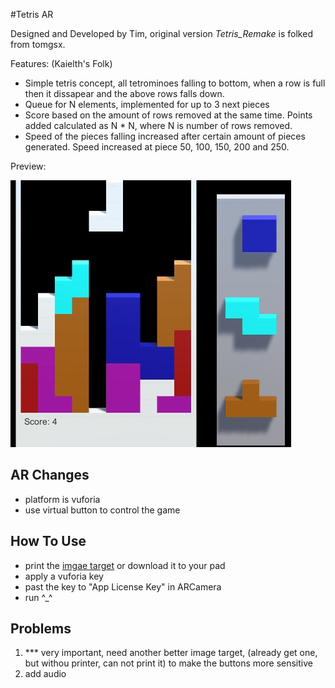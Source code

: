 #Tetris AR

Designed and Developed by Tim, original version *Tetris_Remake* is folked from tomgsx.

Features: (Kaielth's Folk)
 - Simple tetris concept, all tetrominoes falling to bottom, when a row is full then it dissapear and the above rows falls down.
 - Queue for N elements, implemented for up to 3 next pieces
 - Score based on the amount of rows removed at the same time. Points added calculated as N * N, where N is number of rows removed.
 - Speed of the pieces falling increased after certain amount of pieces generated. Speed increased at piece 50, 100, 150, 200 and 250.

Preview:

![preview image of tetris game](https://raw.githubusercontent.com/Kaielth/Tetris_Remake/master/13-8-2015%207.8.29%201.jpg)

## AR Changes
- platform is vuforia
- use virtual button to control the game

## How To Use
- print the [imgae target](https://geekgame.bai.uno/geekgame.jpg) or download it to your pad
- apply a vuforia key
- past the key to "App License Key" in ARCamera
- run   ^_^

## Problems
1. *** very important, need another better image target, (already get one, but withou printer, can not print it) to make the buttons more sensitive
2. add audio